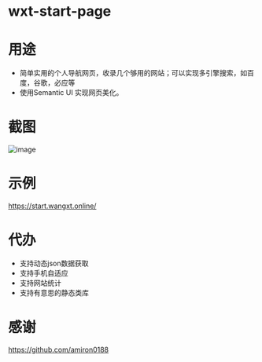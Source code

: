 # wxt-start-page
# 用途
* 简单实用的个人导航网页，收录几个够用的网站；可以实现多引擎搜索，如百度，谷歌，必应等
* 使用Semantic UI 实现网页美化。

# 截图
![image](https://user-images.githubusercontent.com/30682144/153584922-cf2a69bc-153c-428c-8977-b3ff610cf386.png)

# 示例
https://start.wangxt.online/

# 代办
* 支持动态json数据获取
* 支持手机自适应
* 支持网站统计
* 支持有意思的静态类库

# 感谢
https://github.com/amiron0188
